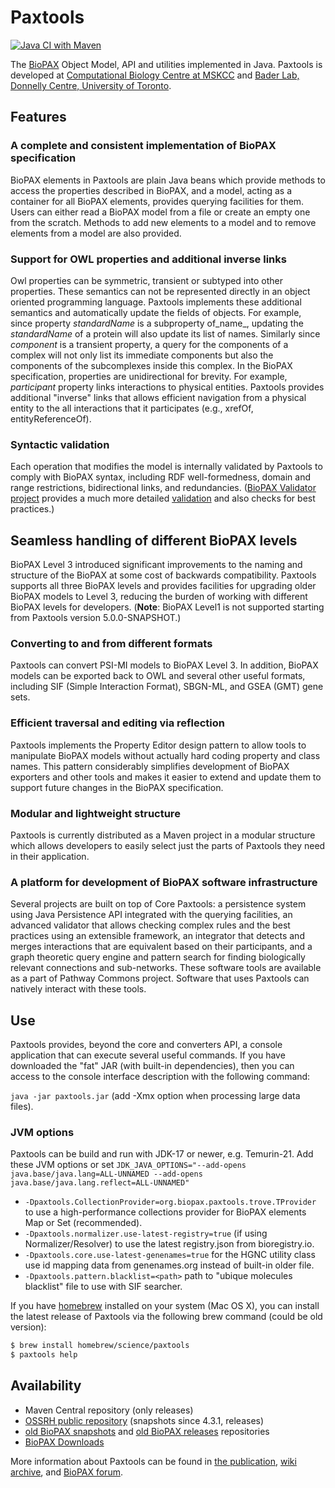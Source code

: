 # Paxtools

[![Java CI with Maven](https://github.com/BioPAX/Paxtools/actions/workflows/maven.yml/badge.svg)](https://github.com/BioPAX/Paxtools/actions/workflows/maven.yml)

The [BioPAX](http://www.biopax.org) Object Model, API and utilities implemented in Java.
Paxtools is developed at [Computational Biology Centre at MSKCC](http://cbio.mskcc.org/) and [Bader Lab, Donnelly Centre, University of Toronto](http://baderlab.org/).

## Features
### A complete and consistent implementation of BioPAX specification 
BioPAX elements in Paxtools are plain Java beans which provide methods to access the properties described in BioPAX, and a model, acting as a container for all BioPAX elements, provides querying facilities for them. Users can either read a BioPAX model from a file or create an empty one from the scratch. Methods to add new elements to a model and to remove elements from a model are also provided.

### Support for OWL properties and additional inverse links
Owl properties can be symmetric, transient or subtyped into other properties. These semantics can not be represented directly in an object oriented programming language. Paxtools implements these additional semantics and automatically update the fields of objects. For example, since property _standardName_ is a subproperty of_name_, updating the _standardName_ of a protein will also update its list of names. Similarly since _component_ is a transient property, a query for the components of a complex will not only list its immediate components but also the components of the subcomplexes inside this complex. In the BioPAX specification, properties are unidirectional for brevity. For example, _participant_ property links interactions to physical entities. Paxtools provides additional "inverse" links that allows efficient navigation from a physical entity to the all interactions that it participates (e.g., xrefOf, entityReferenceOf).

### Syntactic validation
Each operation that modifies the model is internally validated by Paxtools to comply with BioPAX syntax, including RDF well-formedness, domain and range restrictions, bidirectional links, and redundancies. ([BioPAX Validator project](http://github.com/BioPAX/validator) provides a much more detailed [validation](http://www.biopax.org/validator) and also checks for best practices.)

## Seamless handling of different BioPAX levels
BioPAX Level 3 introduced significant improvements to the naming and structure of the BioPAX at some cost of backwards compatibility. Paxtools supports all three BioPAX levels and provides facilities for upgrading older BioPAX models to Level 3, reducing the burden of working with different BioPAX levels for developers. (__Note__: BioPAX Level1 is not supported starting from Paxtools version 5.0.0-SNAPSHOT.)

### Converting to and from different formats
Paxtools can convert PSI-MI models to BioPAX Level 3. In addition, BioPAX models can be exported back to OWL and several other useful formats, including SIF (Simple Interaction Format), SBGN-ML, and GSEA (GMT) gene sets.

### Efficient traversal and editing via reflection
Paxtools implements the Property Editor design pattern to allow tools to manipulate BioPAX models without actually hard coding property and class names. This pattern considerably simplifies development of BioPAX exporters and other tools and makes it easier to extend and update them to support future changes in the BioPAX specification.

### Modular and lightweight structure
Paxtools is currently distributed as a Maven project in a modular structure which allows developers to easily select just the parts of Paxtools they need in their application.

### A platform for development of BioPAX software infrastructure
Several projects are built on top of Core Paxtools: a persistence system using Java Persistence API integrated with the querying facilities, an advanced validator that allows checking complex rules and the best practices using an extensible framework, an integrator that detects and merges interactions that are equivalent based on their participants, and a graph theoretic query engine and pattern search for finding biologically relevant connections and sub-networks. These software tools are available as a part of Pathway Commons project. Software that uses Paxtools can natively interact with these tools.

## Use
Paxtools provides, beyond the core and converters API, a console application that can execute several useful commands. If you have downloaded the "fat" JAR (with built-in dependencies), then you can access to the console interface description with the following command:

`java -jar paxtools.jar` (add -Xmx option when processing large data files).

### JVM options

Paxtools can be build and run with JDK-17 or newer, e.g. Temurin-21. Add these JVM options or set
`JDK_JAVA_OPTIONS="--add-opens java.base/java.lang=ALL-UNNAMED --add-opens java.base/java.lang.reflect=ALL-UNNAMED"`

 - `-Dpaxtools.CollectionProvider=org.biopax.paxtools.trove.TProvider` to use a high-performance collections provider for BioPAX elements Map or Set (recommended).
 - `-Dpaxtools.normalizer.use-latest-registry=true` (if using Normalizer/Resolver) to use the latest registry.json from bioregistry.io.
 - `-Dpaxtools.core.use-latest-genenames=true` for the HGNC utility class use id mapping data from genenames.org instead of built-in older file.
 - `-Dpaxtools.pattern.blacklist=<path>` path to "ubique molecules blacklist" file to use with SIF searcher.

If you have [homebrew](http://brew.sh/) installed on your system (Mac OS X), you can install the latest release of Paxtools via the following brew command (could be old version):

```bash
$ brew install homebrew/science/paxtools
$ paxtools help
```

## Availability
* Maven Central repository (only releases)
* [OSSRH public repository](https://oss.sonatype.org/content/groups/public/) (snapshots since 4.3.1, releases)
* [old BioPAX snapshots](http://www.biopax.org/m2repo/snapshots/) and [old BioPAX releases](http://www.biopax.org/m2repo/releases/) repositories
* [BioPAX Downloads](http://www.biopax.org/downloads/paxtools/)

More information about Paxtools can be found in [the publication](http://dx.plos.org/10.1371/journal.pcbi.1003194), 
[wiki archive](http://www.biopax.org/mediawiki/index.php/Paxtools), 
and [BioPAX forum](https://groups.google.com/d/msg/biopax-discuss/zwtwDG23T1E/Vu1OK7iXBQAJ).



